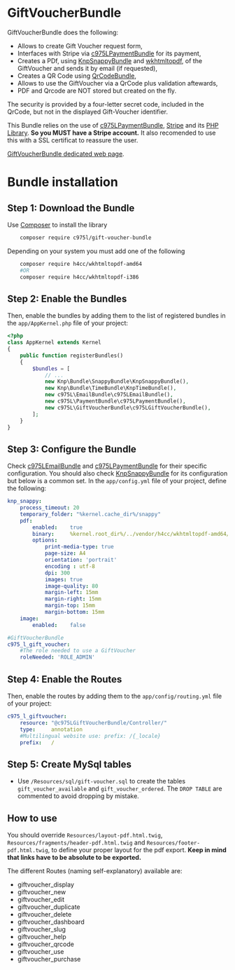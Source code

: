 GiftVoucherBundle
=================

GiftVoucherBundle does the following:

- Allows to create Gift Voucher request form,
- Interfaces with Stripe via [c975LPaymentBundle](https://github.com/975L/PaymentBundle) for its payment,
- Creates a PDf, using [KnpSnappyBundle](https://github.com/KnpLabs/KnpSnappyBundle) and [wkhtmltopdf](https://wkhtmltopdf.org/), of the GiftVoucher and sends it by email (if requested),
- Creates a QR Code using [QrCodeBundle](https://github.com/endroid/qr-code),
- Allows to use the GiftVoucher via a QrCode plus validation aftewards,
- PDF and Qrcode are NOT stored but created on the fly.

The security is provided by a four-letter secret code, included in the QrCode, but not in the displayed Gift-Voucher identifier.

This Bundle relies on the use of [c975LPaymentBundle](https://github.com/975L/PaymentBundle), [Stripe](https://stripe.com/) and its [PHP Library](https://github.com/stripe/stripe-php).
**So you MUST have a Stripe account.**
It also recomended to use this with a SSL certificat to reassure the user.

[GiftVoucherBundle dedicated web page](https://975l.com/en/pages/gift-voucher-bundle).

Bundle installation
===================

Step 1: Download the Bundle
---------------------------
Use [Composer](https://getcomposer.org) to install the library
```bash
    composer require c975l/gift-voucher-bundle
```

Depending on your system you must add one of the following
```bash
    composer require h4cc/wkhtmltopdf-amd64
    #OR
    composer require h4cc/wkhtmltopdf-i386
```

Step 2: Enable the Bundles
--------------------------
Then, enable the bundles by adding them to the list of registered bundles in the `app/AppKernel.php` file of your project:

```php
<?php
class AppKernel extends Kernel
{
    public function registerBundles()
    {
        $bundles = [
            // ...
            new Knp\Bundle\SnappyBundle\KnpSnappyBundle(),
            new Knp\Bundle\TimeBundle\KnpTimeBundle(),
            new c975L\EmailBundle\c975LEmailBundle(),
            new c975L\PaymentBundle\c975LPaymentBundle(),
            new c975L\GiftVoucherBundle\c975LGiftVoucherBundle(),
        ];
    }
}
```

Step 3: Configure the Bundle
----------------------------
Check [c975LEmailBundle](https://github.com/975L/EmailBundle) and [c975LPaymentBundle](https://github.com/975L/PaymentBundle) for their specific configuration.
You should also check [KnpSnappyBundle](https://github.com/KnpLabs/KnpSnappyBundle) for its configuration but below is a common set.
In the `app/config.yml` file of your project, define the following:

```yml
knp_snappy:
    process_timeout: 20
    temporary_folder: "%kernel.cache_dir%/snappy"
    pdf:
        enabled:    true
        binary:     %kernel.root_dir%/../vendor/h4cc/wkhtmltopdf-amd64/bin/wkhtmltopdf-amd64 #Or /h4cc/wkhtmltopdf-i386/bin/wkhtmltopdf-i386
        options:
            print-media-type: true
            page-size: A4
            orientation: 'portrait'
            encoding : utf-8
            dpi: 300
            images: true
            image-quality: 80
            margin-left: 15mm
            margin-right: 15mm
            margin-top: 15mm
            margin-bottom: 15mm
    image:
        enabled:    false

#GiftVoucherBundle
c975_l_gift_voucher:
    #The role needed to use a GiftVoucher
    roleNeeded: 'ROLE_ADMIN'
```

Step 4: Enable the Routes
-------------------------
Then, enable the routes by adding them to the `app/config/routing.yml` file of your project:

```yml
c975_l_giftvoucher:
    resource: "@c975LGiftVoucherBundle/Controller/"
    type:     annotation
    #Multilingual website use: prefix: /{_locale}
    prefix:   /
```

Step 5: Create MySql tables
---------------------------
- Use `/Resources/sql/gift-voucher.sql` to create the tables `gift_voucher_available` and `gift_voucher_ordered`. The `DROP TABLE` are commented to avoid dropping by mistake.

How to use
----------
You should override `Resources/layout-pdf.html.twig`, `Resources/fragments/header-pdf.html.twig` and `Resources/footer-pdf.html.twig`, to define your proper layout for the pdf export.
**Keep in mind that links have to be absolute to be exported.**

The different Routes (naming self-explanatory) available are:
- giftvoucher_display
- giftvoucher_new
- giftvoucher_edit
- giftvoucher_duplicate
- giftvoucher_delete
- giftvoucher_dashboard
- giftvoucher_slug
- giftvoucher_help
- giftvoucher_qrcode
- giftvoucher_use
- giftvoucher_purchase
